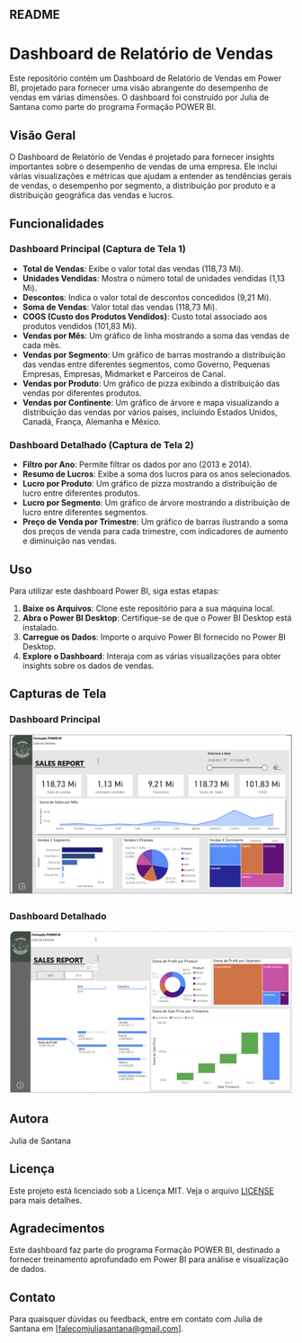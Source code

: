 ## README

# Dashboard de Relatório de Vendas

Este repositório contém um Dashboard de Relatório de Vendas em Power BI, projetado para fornecer uma visão abrangente do desempenho de vendas em várias dimensões. O dashboard foi construído por Julia de Santana como parte do programa Formação POWER BI.

## Visão Geral

O Dashboard de Relatório de Vendas é projetado para fornecer insights importantes sobre o desempenho de vendas de uma empresa. Ele inclui várias visualizações e métricas que ajudam a entender as tendências gerais de vendas, o desempenho por segmento, a distribuição por produto e a distribuição geográfica das vendas e lucros.

## Funcionalidades

### Dashboard Principal (Captura de Tela 1)

- **Total de Vendas**: Exibe o valor total das vendas (118,73 Mi).
- **Unidades Vendidas**: Mostra o número total de unidades vendidas (1,13 Mi).
- **Descontos**: Indica o valor total de descontos concedidos (9,21 Mi).
- **Soma de Vendas**: Valor total das vendas (118,73 Mi).
- **COGS (Custo dos Produtos Vendidos)**: Custo total associado aos produtos vendidos (101,83 Mi).
- **Vendas por Mês**: Um gráfico de linha mostrando a soma das vendas de cada mês.
- **Vendas por Segmento**: Um gráfico de barras mostrando a distribuição das vendas entre diferentes segmentos, como Governo, Pequenas Empresas, Empresas, Midmarket e Parceiros de Canal.
- **Vendas por Produto**: Um gráfico de pizza exibindo a distribuição das vendas por diferentes produtos.
- **Vendas por Continente**: Um gráfico de árvore e mapa visualizando a distribuição das vendas por vários países, incluindo Estados Unidos, Canadá, França, Alemanha e México.

### Dashboard Detalhado (Captura de Tela 2)

- **Filtro por Ano**: Permite filtrar os dados por ano (2013 e 2014).
- **Resumo de Lucros**: Exibe a soma dos lucros para os anos selecionados.
- **Lucro por Produto**: Um gráfico de pizza mostrando a distribuição de lucro entre diferentes produtos.
- **Lucro por Segmento**: Um gráfico de árvore mostrando a distribuição de lucro entre diferentes segmentos.
- **Preço de Venda por Trimestre**: Um gráfico de barras ilustrando a soma dos preços de venda para cada trimestre, com indicadores de aumento e diminuição nas vendas.

## Uso

Para utilizar este dashboard Power BI, siga estas etapas:

1. **Baixe os Arquivos**: Clone este repositório para a sua máquina local.
2. **Abra o Power BI Desktop**: Certifique-se de que o Power BI Desktop está instalado.
3. **Carregue os Dados**: Importe o arquivo Power BI fornecido no Power BI Desktop.
4. **Explore o Dashboard**: Interaja com as várias visualizações para obter insights sobre os dados de vendas.

## Capturas de Tela

### Dashboard Principal

![Dashboard Principal](./Captura%20de%20tela%202024-07-10%20150519.png)

### Dashboard Detalhado

![Dashboard Detalhado](./Captura%20de%20tela%202024-07-10%20150629.png)

## Autora

Julia de Santana

## Licença

Este projeto está licenciado sob a Licença MIT. Veja o arquivo [LICENSE](LICENSE) para mais detalhes.

## Agradecimentos

Este dashboard faz parte do programa Formação POWER BI, destinado a fornecer treinamento aprofundado em Power BI para análise e visualização de dados.

## Contato

Para quaisquer dúvidas ou feedback, entre em contato com Julia de Santana em [falecomjuliasantana@gmail.com].
